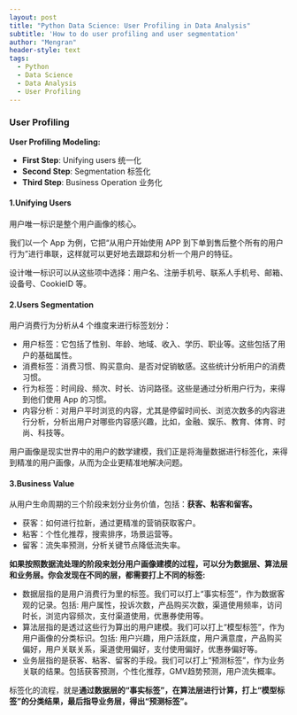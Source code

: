 ```yaml
---
layout: post
title: "Python Data Science: User Profiling in Data Analysis"
subtitle: 'How to do user profiling and user segmentation' 
author: "Mengran"
header-style: text
tags:
  - Python
  - Data Science
  - Data Analysis
  - User Profiling
---
```


### User Profiling 

**User Profiling Modeling:**
- **First Step**: Unifying users 统一化
- **Second Step**: Segmentation 标签化
- **Third Step**: Business Operation 业务化

#### 1.Unifying Users

用户唯一标识是整个用户画像的核心。

我们以一个 App 为例，它把“从用户开始使用 APP 到下单到售后整个所有的用户行为”进行串联，这样就可以更好地去跟踪和分析一个用户的特征。

设计唯一标识可以从这些项中选择：用户名、注册手机号、联系人手机号、邮箱、设备号、CookieID 等。

#### 2.Users Segmentation

用户消费行为分析从4 个维度来进行标签划分：
- 用户标签：它包括了性别、年龄、地域、收入、学历、职业等。这些包括了用户的基础属性。
- 消费标签：消费习惯、购买意向、是否对促销敏感。这些统计分析用户的消费习惯。
- 行为标签：时间段、频次、时长、访问路径。这些是通过分析用户行为，来得到他们使用 App 的习惯。
- 内容分析：对用户平时浏览的内容，尤其是停留时间长、浏览次数多的内容进行分析，分析出用户对哪些内容感兴趣，比如，金融、娱乐、教育、体育、时尚、科技等。

用户画像是现实世界中的用户的数学建模，我们正是将海量数据进行标签化，来得到精准的用户画像，从而为企业更精准地解决问题。

#### 3.Business Value

从用户生命周期的三个阶段来划分业务价值，包括：**获客、粘客和留客。**
- 获客：如何进行拉新，通过更精准的营销获取客户。
- 粘客：个性化推荐，搜索排序，场景运营等。
- 留客：流失率预测，分析关键节点降低流失率。

**如果按照数据流处理的阶段来划分用户画像建模的过程，可以分为数据层、算法层和业务层。你会发现在不同的层，都需要打上不同的标签:**
- 数据层指的是用户消费行为里的标签。我们可以打上“事实标签”，作为数据客观的记录。包括: 用户属性，投诉次数，产品购买次数，渠道使用频率，访问时长，浏览内容频次，支付渠道使用，优惠券使用等。
- 算法层指的是透过这些行为算出的用户建模。我们可以打上“模型标签”，作为用户画像的分类标识。包括: 用户兴趣，用户活跃度，用户满意度，产品购买偏好，用户关联关系，渠道使用偏好，支付使用偏好，优惠券偏好等。
- 业务层指的是获客、粘客、留客的手段。我们可以打上“预测标签”，作为业务关联的结果。包括获客预测，个性化推荐，GMV趋势预测，用户流失概率。

标签化的流程，就是**通过数据层的“事实标签”，在算法层进行计算，打上“模型标签”的分类结果，最后指导业务层，得出“预测标签”。**


